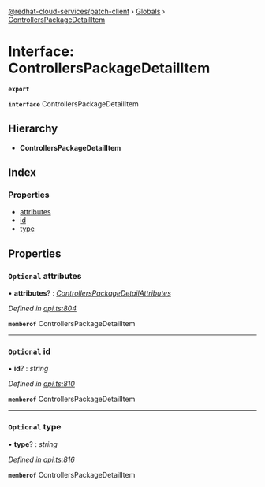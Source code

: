 [@redhat-cloud-services/patch-client](../README.md) › [Globals](../globals.md) › [ControllersPackageDetailItem](controllerspackagedetailitem.md)

# Interface: ControllersPackageDetailItem

**`export`** 

**`interface`** ControllersPackageDetailItem

## Hierarchy

* **ControllersPackageDetailItem**

## Index

### Properties

* [attributes](controllerspackagedetailitem.md#optional-attributes)
* [id](controllerspackagedetailitem.md#optional-id)
* [type](controllerspackagedetailitem.md#optional-type)

## Properties

### `Optional` attributes

• **attributes**? : *[ControllersPackageDetailAttributes](controllerspackagedetailattributes.md)*

*Defined in [api.ts:804](https://github.com/RedHatInsights/javascript-clients/blob/898b2150/packages/patch/api.ts#L804)*

**`memberof`** ControllersPackageDetailItem

___

### `Optional` id

• **id**? : *string*

*Defined in [api.ts:810](https://github.com/RedHatInsights/javascript-clients/blob/898b2150/packages/patch/api.ts#L810)*

**`memberof`** ControllersPackageDetailItem

___

### `Optional` type

• **type**? : *string*

*Defined in [api.ts:816](https://github.com/RedHatInsights/javascript-clients/blob/898b2150/packages/patch/api.ts#L816)*

**`memberof`** ControllersPackageDetailItem
